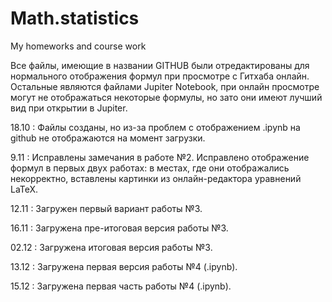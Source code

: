 # Math.statistics
My homeworks and course work

Все файлы, имеющие в названии GITHUB были отредактированы для нормального отображения формул при просмотре с Гитхаба онлайн. Остальные являются файлами Jupiter Notebook, при онлайн просмотре могут не отображаться некоторые формулы, но зато они имеют лучший вид при открытии в Jupiter.

18.10 : Файлы созданы, но из-за проблем с отображением .ipynb на github не отображаются на момент загрузки.

9.11 : Исправлены замечания в работе №2. Исправлено отображение формул в первых двух работах: в местах, где они отображались некорректно, вставлены картинки из онлайн-редактора уравнений LaTeX.

12.11 : Загружен первый вариант работы №3.

16.11 : Загружена пре-итоговая версия работы №3.

02.12 : Загружена итоговая версия работы №3.

13.12 : Загружена первая версия работы №4 (.ipynb).

15.12 : Загружена первая часть работы №4 (.ipynb).
